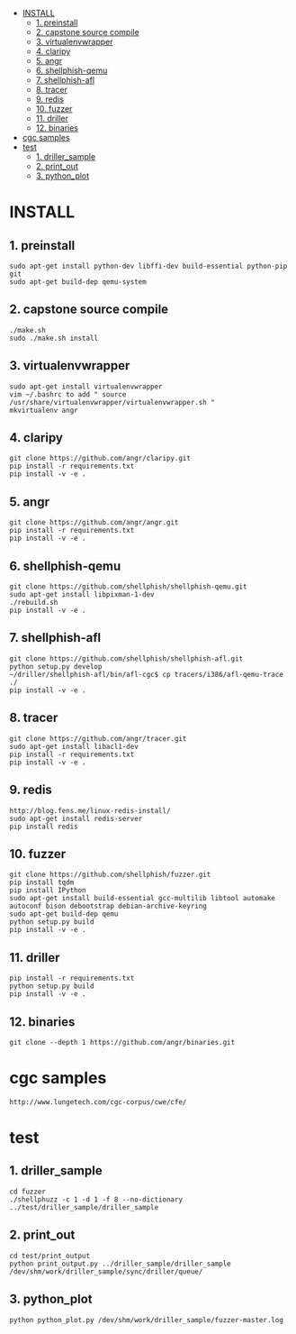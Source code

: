 <!-- TOC -->

- [INSTALL](#install)
	- [1. preinstall](#1-preinstall)
	- [2. capstone source compile](#2-capstone-source-compile)
	- [3. virtualenvwrapper](#3-virtualenvwrapper)
	- [4. claripy](#4-claripy)
	- [5. angr](#5-angr)
	- [6. shellphish-qemu](#6-shellphish-qemu)
	- [7. shellphish-afl](#7-shellphish-afl)
	- [8. tracer](#8-tracer)
	- [9. redis](#9-redis)
	- [10. fuzzer](#10-fuzzer)
	- [11. driller](#11-driller)
	- [12. binaries](#12-binaries)
- [cgc samples](#cgc-samples)
- [test](#test)
	- [1. driller_sample](#1-driller_sample)
	- [2. print_out](#2-print_out)
	- [3. python_plot](#3-python_plot)

<!-- /TOC -->

# INSTALL

## 1. preinstall  
	sudo apt-get install python-dev libffi-dev build-essential python-pip git  
	sudo apt-get build-dep qemu-system  
## 2. capstone source compile  
	./make.sh  
	sudo ./make.sh install  
## 3. virtualenvwrapper
	sudo apt-get install virtualenvwrapper  
	vim ~/.bashrc to add " source /usr/share/virtualenvwrapper/virtualenvwrapper.sh "  
	mkvirtualenv angr  
## 4. claripy  
	git clone https://github.com/angr/claripy.git  
	pip install -r requirements.txt  
	pip install -v -e .

## 5. angr  
	git clone https://github.com/angr/angr.git  
	pip install -r requirements.txt  
	pip install -v -e .

## 6. shellphish-qemu  
	git clone https://github.com/shellphish/shellphish-qemu.git  
	sudo apt-get install libpixman-1-dev  
	./rebuild.sh  
	pip install -v -e . 

## 7. shellphish-afl  
	git clone https://github.com/shellphish/shellphish-afl.git  
	python setup.py develop  
	~/driller/shellphish-afl/bin/afl-cgc$ cp tracers/i386/afl-qemu-trace ./  
	pip install -v -e .

## 8. tracer  
	git clone https://github.com/angr/tracer.git  
	sudo apt-get install libacl1-dev  
	pip install -r requirements.txt  
	pip install -v -e .  
 
## 9. redis  
	http://blog.fens.me/linux-redis-install/  
	sudo apt-get install redis-server  
	pip install redis  

## 10. fuzzer  
	git clone https://github.com/shellphish/fuzzer.git  
	pip install tqdm  
	pip install IPython  
	sudo apt-get install build-essential gcc-multilib libtool automake autoconf bison debootstrap debian-archive-keyring  
	sudo apt-get build-dep qemu  
	python setup.py build  
	pip install -v -e .  
## 11. driller  
	pip install -r requirements.txt  
	python setup.py build  
	pip install -v -e .  
## 12. binaries  
	git clone --depth 1 https://github.com/angr/binaries.git  

# cgc samples
	http://www.lungetech.com/cgc-corpus/cwe/cfe/
	
# test
## 1. driller_sample
	cd fuzzer
	./shellphuzz -c 1 -d 1 -f 8 --no-dictionary ../test/driller_sample/driller_sample
## 2. print_out
	cd test/print_output
	python print_output.py ../driller_sample/driller_sample /dev/shm/work/driller_sample/sync/driller/queue/
## 3. python_plot
	python python_plot.py /dev/shm/work/driller_sample/fuzzer-master.log
	
